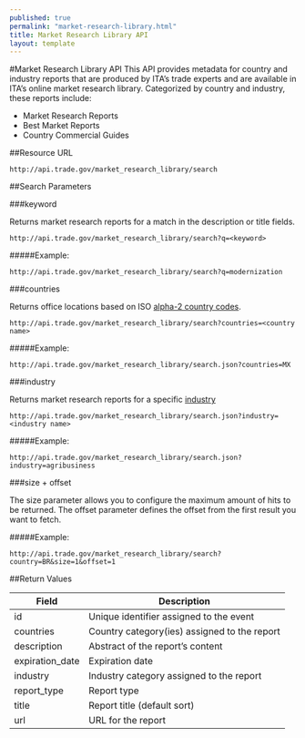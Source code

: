 ```yaml
---
published: true
permalink: "market-research-library.html"
title: Market Research Library API
layout: template
---
```


#Market Research Library API
This API provides metadata for country and industry reports that are produced by ITA’s trade experts and are available in ITA’s online market research library.  Categorized by country and industry, these reports include:

* Market Research Reports
* Best Market Reports
* Country Commercial Guides

##Resource URL

    http://api.trade.gov/market_research_library/search

##Search Parameters

###keyword

Returns market research reports for a match in the description or title fields.

    http://api.trade.gov/market_research_library/search?q=<keyword>

#####Example:

    http://api.trade.gov/market_research_library/search?q=modernization

###countries

Returns office locations based on ISO [alpha-2 country codes](http://www.iso.org/iso/home/standards/country_codes/country_names_and_code_elements.htm).

    http://api.trade.gov/market_research_library/search?countries=<country name>

#####Example:

    http://api.trade.gov/market_research_library/search.json?countries=MX

###industry

Returns market research reports for a specific [industry](/industry-list-market-research-library.html)

    http://api.trade.gov/market_research_library/search.json?industry=<industry name>

#####Example:

    http://api.trade.gov/market_research_library/search.json?industry=agribusiness

###size + offset

The size parameter allows you to configure the maximum amount of hits to be returned. The offset parameter defines the offset from the first result you want to fetch.

#####Example:

    http://api.trade.gov/market_research_library/search?country=BR&size=1&offset=1

##Return Values

| Field           | Description                                                     |
| --------------- | --------------------------------------------------------------- |
| id              | Unique identifier assigned to the event                         |
| countries       | Country category(ies) assigned to the report                    |
| description     | Abstract of the report’s content                                |
| expiration_date | Expiration date                                                 |
| industry        | Industry category assigned to the report                        |
| report_type     | Report type                                                     |
| title           | Report title  (default sort)                                    |
| url             | URL for the report                                              |
